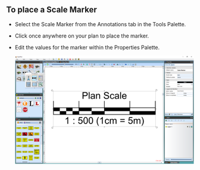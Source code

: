 ## To place a Scale Marker

 - Select the Scale Marker from the Annotations tab in the Tools Palette.
 - Click once anywhere on your plan to place the marker.
 - Edit the values for the marker within the Properties Palette.

    ![Scale_Marker_and_Properties_Palette](./assets/Scale_Marker_and_Properties_Palette.png)